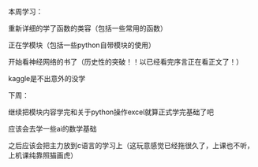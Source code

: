 本周学习：

重新详细的学了函数的类容（包括一些常用的函数）

正在学模块（包括一些python自带模块的使用）

开始看神经网络的书了（历史性的突破！！以已经看完序言正在看正文了！）

kaggle是不出意外的没学

下周：

继续把模块内容学完和关于python操作excel就算正式学完基础了吧

应该会去学一些ai的数学基础

之后应该会把主力放到c语言的学习上（这玩意感觉已经拖很久了，上课也不听，上机课纯靠照猫画虎）


